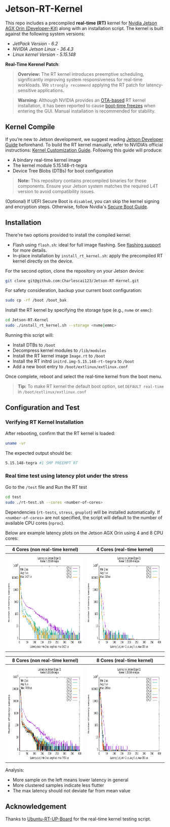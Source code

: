 # Jetson-RT-Kernel

This repo includes a precompiled **real-time (RT)** kernel for [Nvidia Jetson AGX Orin (Developer-Kit)](https://developer.nvidia.com/embedded/learn/jetson-agx-orin-devkit-user-guide/index.html) along with an installation script. The kernel is built against the following system versions:

* *JetPack Version - 6.2*
* *NVIDIA Jetson Linux - 36.4.3*
* *Linux kernel Version - 5.15.148*

**Real-Time Kerenel Patch**:

> **Overview:** The RT kernel introduces preemptive scheduling, significantly improving system responsiveness for real-time workloads. We `strongly recommend` applying the RT patch for latency-sensitive applications.


> **Warning:** Although NVIDIA provides an [OTA-based](https://docs.nvidia.com/jetson/archives/r36.4.3/DeveloperGuide/SD/Kernel/KernelCustomization.html#real-time-kernel-using-ota-update) RT kernel installation, it has been reported to cause [boot-time freezes](https://forums.developer.nvidia.com/t/boot-freezing-when-installing-preemptrt-on-nvme-setup-with-agx-orin-dev-kit-jetpack-6-2/323869) when entering the GUI. Manual installation is recommended for stability.

## Kernel Compile

If you’re new to Jetson development, we suggest reading [Jetson Developer Guide](https://docs.nvidia.com/jetson/archives/r36.4/DeveloperGuide/index.html) beforehand. To build the RT kernel manually, refer to NVIDIA’s official instructions: [Kernel Customization Guide](https://docs.nvidia.com/jetson/archives/r36.4.3/DeveloperGuide/SD/Kernel/KernelCustomization.html#sd-kernel-kernelcustomization). Following this guide will produce:

   * A bindary real-time kernel image
   * The kernel module 5.15.148-rt-tegra
   * Device Tree Blobs (DTBs) for boot configuration

> **Note:** This repository contains precompiled binaries for these components. Ensure your Jetson system matches the required L4T version to avoid compatibility issues.

(Optional) If UEFI Secure Boot is `disabled`, you can skip the kernel signing and encryption steps. Otherwise, follow Nvidia's [Secure Boot Guide](https://docs.nvidia.com/jetson/archives/r36.4.3/DeveloperGuide/SD/Security/SecureBoot.html#sd-security-secureboot).

## Installation

There're two options provided to install the compiled kernel:
   * Flash using `flash.sh`: ideal for full image flashing. See [flashing support](https://docs.nvidia.com/jetson/archives/r36.4/DeveloperGuide/SD/FlashingSupport.html) for more details.
   * In-place installation by `install_rt_kernel.sh`: apply the precompiled RT kernel directly on the device.

For the second option, clone the repository on your Jetson device:

```bash
git clone git@github.com:Charlescai123/Jetson-RT-Kernel.git
```

For safety consideration, backup your current boot configuration:

```bash
sudo cp -rf /boot /boot_bak
```

Install the RT kernel by specifying the storage type (e.g., `nvme` or `emmc`):

```bash
cd Jetson-RT-Kernel
sudo ./install_rt_kernel.sh --storage <nvme|emmc>
```

Running this script will: 

   * Install DTBs to `/boot`
   * Decompress kernel modules to `/lib/modules`
   * Install the RT kernel image `Image.rt` to `/boot`
   * Install the RT initrd `initrd.img-5.15.148-rt-tegra` to `/boot`
   * Add a new boot entry to `/boot/extlinux/extlinux.conf`

Once complete, reboot and select the real-time kernel from the boot menu.

> **Tip:** To make RT kernel the default boot option, set `DEFAULT real-time` in `/boot/extlinux/extlinux.conf`

<!-- 
Here are some useful links for reference: 
- https://chipnbits.github.io/content/projects/RLUnicycle/rtkernel/rtpatch.html
- https://forums.developer.nvidia.com/t/preempt-rt-patches-for-jetson-nano/72941
- https://forums.developer.nvidia.com/t/jetson-agx-orin-rt-linux-without-reflashing/283832
- https://forums.developer.nvidia.com/t/no-display-with-preempt-rt-patches/240876
- https://forums.developer.nvidia.com/t/build-the-real-time-kernel/229571
- https://blog.csdn.net/weixin_43854380/article/details/126584835
- https://github.com/kozyilmaz/nvidia-jetson-rt/blob/master/docs/README.03-realtime.md -->


## Configuration and Test

### Verifying RT Kernel Installation

After rebooting, confirm that the RT kernel is loaded:

```bash
uname -vr
```

The expected output should be:

```bash
5.15.148-tegra #1 SMP PREEMPT RT
```


### Real time test using latency plot under the stress

Go to the `/test` file and Run the RT test

   ```bash
   cd test
   sudo ./rt-test.sh --cores <number-of-cores>
   ```

Dependencies (`rt-tests`, `stress`, `gnuplot`) will be installed automatically. If `<number-of-cores>` are not specified, the script  will default to the number of available CPU cores (`nproc`).

Below are example latency plots on the Jetson AGX Orin using 4 and 8 CPU cores:


| 4 Cores (non real-time kernel)                                        | 4 Cores (real-time kernel)                                        |
|-----------------------------------------------------------------------|-------------------------------------------------------------------|
| <img src="./test/results/4-cores/non-rt.png" height="300" alt="rlm"/> | <img src="./test/results/4-cores/rt.png" height="300" alt="rlm"/> |

| 8 Cores (non real-time kernel)                                        | 8 Cores (real-time kernel)                                        |
|-----------------------------------------------------------------------|-------------------------------------------------------------------|
| <img src="./test/results/8-cores/non-rt.png" height="300" alt="rlm"/> | <img src="./test/results/8-cores/rt.png" height="300" alt="rlm"/> |


Analysis:
- More sample on the left means lower latency in general
- More clustered samples indicate less flutter
- The max latency should not deviate far from mean value

## Acknowledgement
Thanks to [Ubuntu-RT-UP-Board](https://github.com/qiayuanl/Ubuntu-RT-UP-Board) for the real-time kernel testing script.
